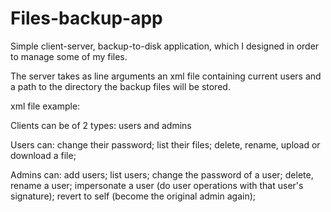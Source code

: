 # Files-backup-app
Simple client-server, backup-to-disk application, which I designed in order to manage some of my files.

The server takes as line arguments an xml file containing current users and a path to the directory the backup
files will be stored.

xml file example: 
	<users>
		<user name="admin" password="test" role="admin"/>
		<user name="mike" password="pass" role="user"/>
	</users>

Clients can be of 2 types: users and admins

Users can:  change their password; 
			list their files;
			delete, rename, upload or download a file;

Admins can: add users;
			list users;
			change the password of a user;
			delete, rename a user;
			impersonate a user (do user operations with that user's signature);
			revert to self (become the original admin again);

